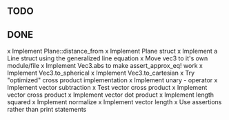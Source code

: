 ## TODO

## DONE

x Implement Plane::distance_from
x Implement Plane struct
x Implement a Line struct using the generalized line equation
x Move vec3 to it's own module/file
x Implement Vec3.abs to make assert_approx_eq! work
x Implement Vec3.to_spherical
x Implement Vec3.to_cartesian
x Try "optimized" cross product implementation
x Implement unary - operator
x Implement vector subtraction
x Test vector cross product
x Implement vector cross product
x Implement vector dot product
x Implement length squared
x Implement normalize
x Implement vector length
x Use assertions rather than print statements
